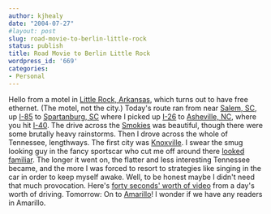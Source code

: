 ```yaml
---
author: kjhealy
date: "2004-07-27"
#layout: post
slug: road-movie-to-berlin-little-rock
status: publish
title: Road Movie to Berlin Little Rock
wordpress_id: '669'
categories:
- Personal
---
```


Hello from a motel in [Little Rock, Arkansas](http://www.littlerock.com/), which turns out to have free ethernet. (The motel, not the city.) Today's route ran from near [Salem, SC](http://www.sciway.net/city/salem.html), up [I-85](http://www.ncroads.com/interst/ih085.htm) to [Spartanburg, SC](http://www.cityofspartanburg.org/) where I picked up [I-26](http://www.ncdot.org/projects/I26Connector/) to [Asheville, NC](http://www.asheville.com/), where you hit [I-40](http://www.interstate-guide.com/i-040.html). The drive across the [Smokies](http://www.nps.gov/grsm/) was beautiful, though there were some brutally heavy rainstorms. Then I drove across the whole of Tennessee, lengthways. The first city was [Knoxville](http://www.knoxville.org/). I swear the smug looking guy in the fancy sportscar who cut me off around there [looked familiar](http://www.instapundit.com). The longer it went on, the flatter and less interesting Tennessee became, and the more I was forced to resort to strategies like singing in the car in order to keep myself awake. Well, to be honest maybe I didn't need that much provocation. Here's [forty seconds' worth of video](http://www.kieranhealy.org/trip/day1.mov) from a day's worth of driving. Tomorrow: On to [Amarillo](http://www.amarillonet.com/)! I wonder if we have any readers in Amarillo.
